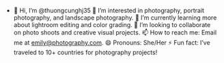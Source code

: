 - 👋 Hi, I’m @thuongcunghj35
👀 I’m interested in photography, portrait photography, and landscape photography.
🌱 I’m currently learning more about lightroom editing and color grading.
💞️ I’m looking to collaborate on photo shoots and creative visual projects.
📫 How to reach me: Email me at emily@photography.com.
😄 Pronouns: She/Her
⚡ Fun fact: I’ve traveled to 10+ countries for photography projects!
<!---
thuongcunghj35/thuongcunghj35 is a ✨ special ✨ repository because its `README.md` (this file) appears on your GitHub profile.
You can click the Preview link to take a look at your changes.
--->
